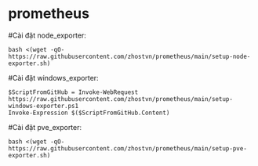 # prometheus
#Cài đặt node_exporter:  
~~~
bash <(wget -qO- https://raw.githubusercontent.com/zhostvn/prometheus/main/setup-node-exporter.sh)
~~~
#Cài đặt windows_exporter: 
~~~
$ScriptFromGitHub = Invoke-WebRequest https://raw.githubusercontent.com/zhostvn/prometheus/main/setup-windows-exporter.ps1
Invoke-Expression $($ScriptFromGitHub.Content)
~~~
#Cài đặt pve_exporter: 
~~~
bash <(wget -qO- https://raw.githubusercontent.com/zhostvn/prometheus/main/setup-pve-exporter.sh)
~~~
